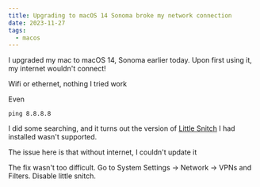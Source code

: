 ```yaml
---
title: Upgrading to macOS 14 Sonoma broke my network connection
date: 2023-11-27
tags:
  - macos
---
```

I upgraded my mac to macOS 14, Sonoma earlier today. Upon first using it, my internet wouldn't connect!

Wifi or ethernet, nothing I tried work

Even

```
ping 8.8.8.8
```

I did some searching, and it turns out the version of [Little Snitch](https://www.obdev.at/products/littlesnitch/index.html) I had installed wasn't supported.

The issue here is that without internet, I couldn't update it

The fix wasn't too difficult. Go to System Settings -> Network -> VPNs and Filters. Disable little snitch. 